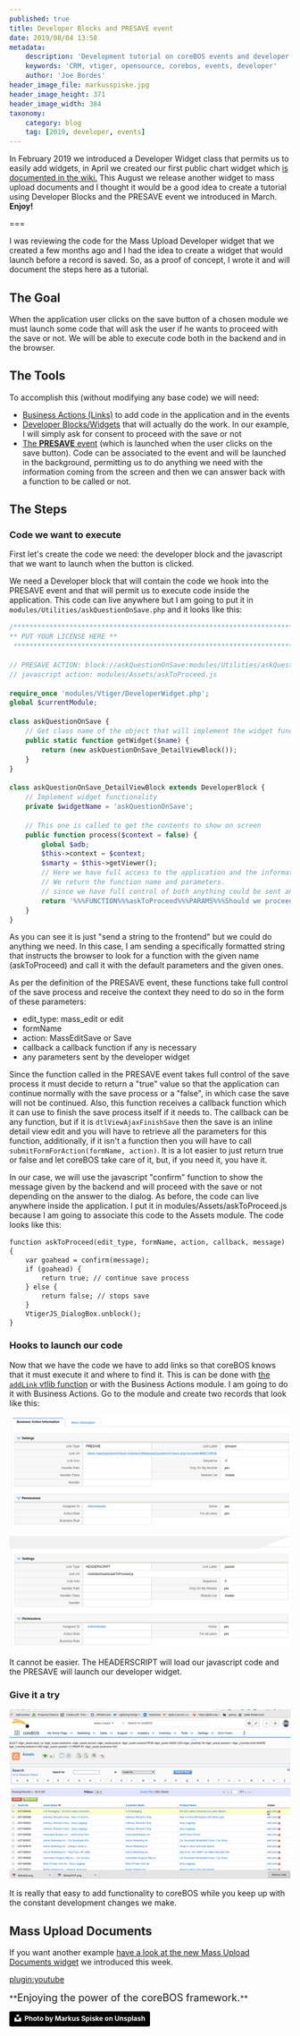 ```yaml
---
published: true
title: Developer Blocks and PRESAVE event
date: 2019/08/04 13:58
metadata:
    description: 'Development tutorial on coreBOS events and developer blocks.'
    keywords: 'CRM, vtiger, opensource, corebos, events, developer'
    author: 'Joe Bordes'
header_image_file: markusspiske.jpg
header_image_height: 371
header_image_width: 384
taxonomy:
    category: blog
    tag: [2019, developer, events]
---
```


In February 2019 we introduced a Developer Widget class that permits us to easily add widgets, in April we created our first public chart widget which [is documented in the wiki.](http://corebos.com/documentation/doku.php?noprocess=1&id=en:devel:add_special_block#developer_blocks) This August we release another widget to mass upload documents and I thought it would be a good idea to create a tutorial using Developer Blocks and the PRESAVE event we introduced in March. **Enjoy!**

===

I was reviewing the code for the Mass Upload Developer widget that we created a few months ago and I had the idea to create a widget that would launch before a record is saved. So, as a proof of concept, I wrote it and will document the steps here as a tutorial.

## The Goal

When the application user clicks on the save button of a chosen module we must launch some code that will ask the user if he wants to proceed with the save or not. We will be able to execute code both in the backend and in the browser.

## The Tools

To accomplish this (without modifying any base code) we will need:

 - [Business Actions (Links)](http://corebos.com/documentation/doku.php?noprocess=1&id=en:adminmanual:businessactions) to add code in the application and in the events
 - [Developer Blocks/Widgets](http://corebos.com/documentation/doku.php?noprocess=1&id=en:devel:add_special_block#developer_blocks) that will actually do the work. In our example, I will simply ask for consent to proceed with the save or not
 - [The **PRESAVE** event](https://corebos.com/documentation/doku.php?noprocess=1&id=en:devel:corebos_hooks#linkstypes_and_usage) (which is launched when the user clicks on the save button). Code can be associated to the event and will be launched in the background, permitting us to do anything we need with the information coming from the screen and then we can answer back with a function to be called or not.

## The Steps

### Code we want to execute

First let's create the code we need: the developer block and the javascript that we want to launch when the button is clicked.

We need a Developer block that will contain the code we hook into the PRESAVE event and that will permit us to execute code inside the application. This code can live anywhere but I am going to put it in `modules/Utilities/askQuestionOnSave.php` and it looks like this:

``` php
/*************************************************************************************************
** PUT YOUR LICENSE HERE **
 *************************************************************************************************/

// PRESAVE ACTION: block://askQuestionOnSave:modules/Utilities/askQuestionOnSave.php:recordid=$RECORD$
// javascript action: modules/Assets/askToProceed.js

require_once 'modules/Vtiger/DeveloperWidget.php';
global $currentModule;

class askQuestionOnSave {
	// Get class name of the object that will implement the widget functionality
	public static function getWidget($name) {
		return (new askQuestionOnSave_DetailViewBlock());
	}
}

class askQuestionOnSave_DetailViewBlock extends DeveloperBlock {
	// Implement widget functionality
	private $widgetName = 'askQuestionOnSave';

	// This one is called to get the contents to show on screen
	public function process($context = false) {
		global $adb;
		$this->context = $context;
		$smarty = $this->getViewer();
		// Here we have full access to the application and the information on the screen should be in the context
		// We return the function name and parameters.
		// since we have full control of both anything could be sent and processed
		return '%%%FUNCTION%%%askToProceed%%%PARAMS%%%Should we proceed?';
	}
}
```

As you can see it is just "send a string to the frontend" but we could do anything we need. In this case, I am sending a specifically formatted string that instructs the browser to look for a function with the given name (askToProceed) and call it with the default parameters and the given ones.

As per the definition of the PRESAVE event, these functions take full control of the save process and receive the context they need to do so in the form of these parameters:

 - edit_type: mass_edit or edit
 - formName
 - action: MassEditSave or Save
 - callback a callback function if any is necessary
 - any parameters sent by the developer widget

Since the function called in the PRESAVE event takes full control of the save process it must decide to return a "true" value so that the application can continue normally with the save process or a "false", in which case the save will not be continued. Also, this function receives a callback function which it can use to finish the save process itself if it needs to. The callback can be any function, but if it is `dtlViewAjaxFinishSave` then the save is an inline detail view edit and you will have to retrieve all the parameters for this function, additionally, if it isn't a function then you will have to call `submitFormForAction(formName, action)`. It is a lot easier to just return true or false and let coreBOS take care of it, but, if you need it, you have it.

In our case, we will use the javascript "confirm" function to show the message given by the backend and will proceed with the save or not depending on the answer to the dialog. As before, the code can live anywhere inside the application. I put it in modules/Assets/askToProceed.js because I am going to associate this code to the Assets module. The code looks like this:

``` JS
function askToProceed(edit_type, formName, action, callback, message) {
	var goahead = confirm(message);
	if (goahead) {
		return true; // continue save process
	} else {
		return false; // stops save
	}
	VtigerJS_DialogBox.unblock();
}
```

### Hooks to launch our code

Now that we have the code we have to add links so that coreBOS knows that it must execute it and where to find it. This is can be done with [the `addLink` vtlib function](http://corebos.com/documentation/doku.php?noprocess=1&id=en:devel:add_actions) or with the Business Actions module. I am going to do it with Business Actions. Go to the module and create two records that look like this:

![Business Action PHP](BAAskPHP.png)

![Business Action Javascript](BAAskJS.png)

It cannot be easier. The HEADERSCRIPT will load our javascript code and the PRESAVE will launch our developer widget.

### Give it a try

![Ask to Proceed](SaveAssetWithAsk.gif)

It is really that easy to add functionality to coreBOS while you keep up with the constant development changes we make.

## Mass Upload Documents

If you want another example [have a look at the new Mass Upload Documents widget](https://github.com/tsolucio/corebos/commit/889884362b82ff24a8c1b5499f22e7705e55d519) we introduced this week.

[plugin:youtube](https://youtu.be/lW3RrQQQb-4)

<p></p>
**<span style="font-size:large">Enjoying the power of the coreBOS framework.</span>**

<a style="background-color:black;color:white;text-decoration:none;padding:4px 6px;font-family:-apple-system, BlinkMacSystemFont, &quot;San Francisco&quot;, &quot;Helvetica Neue&quot;, Helvetica, Ubuntu, Roboto, Noto, &quot;Segoe UI&quot;, Arial, sans-serif;font-size:12px;font-weight:bold;line-height:1.2;display:inline-block;border-radius:3px" href="https://unsplash.com/@markusspiske?utm_medium=referral&amp;utm_campaign=photographer-credit&amp;utm_content=creditBadge" target="_blank" rel="noopener noreferrer" title="Download free do whatever you want high-resolution photos from Markus Spiske"><span style="display:inline-block;padding:2px 3px"><svg xmlns="http://www.w3.org/2000/svg" style="height:12px;width:auto;position:relative;vertical-align:middle;top:-2px;fill:white" viewBox="0 0 32 32"><title>unsplash-logo</title><path d="M10 9V0h12v9H10zm12 5h10v18H0V14h10v9h12v-9z"></path></svg></span><span style="display:inline-block;padding:2px 3px">Photo by Markus Spiske on Unsplash</span></a>

